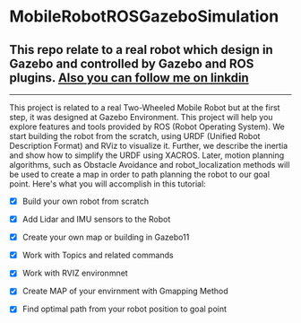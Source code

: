 # MobileRobotROSGazeboSimulation
This repo relate to a real robot which design in Gazebo and controlled by Gazebo and ROS plugins. 
[Also you can follow me on linkdin](www.linkedin.com/in/morteza-aliyari-1609a1107)
--------------------------------------------------------------------------------------------------------------------------------------------------------------------------
--------------------------------------------------------------------------------------------------------------------------------------------------------------------------
This project is related to a real Two-Wheeled Mobile Robot but at the first step, it was designed at  Gazebo Environment. This project will help you explore features and tools provided by ROS (Robot Operating System). We start building the robot from the scratch, using URDF (Unified Robot Description Format) and RViz to visualize it. Further, we describe the inertia and show how to simplify the URDF using XACROS. Later, motion planning algorithms, such as Obstacle Avoidance and robot_localization methods will be used to create a map in order to path planning the robot to our goal point.
Here's what you will accomplish in this tutorial:
- [x] Build your own robot from scratch
- [x] Add Lidar and IMU sensors to the Robot
- [x] Create your own map or building in Gazebo11
- [x] Work with Topics and related commands
- [x] Work with RVIZ environmnet 
- [x] Create MAP of your envirnment with Gmapping Method
- [x] Find optimal path from your robot position to goal point

